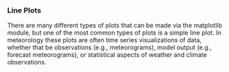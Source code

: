 ### Line Plots

There are many different types of plots that can be made via the matplotlib module, but one of the most common types of plots is a simple line plot. In meteorology these plots are often time series visualizations of data, whether that be observations (e.g., meteorograms), model output (e.g., forecast meteorograms), or statistical aspects of weather and climate observations.
